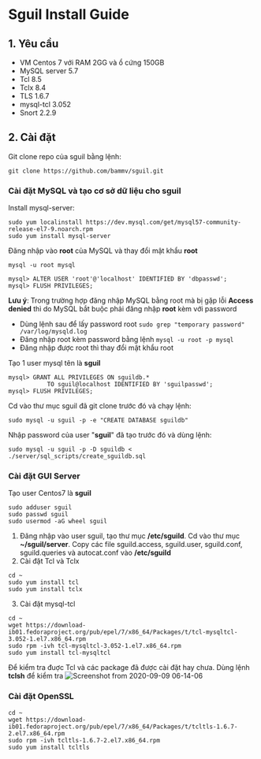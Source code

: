 # Sguil Install Guide

## 1. Yêu cầu 
  + VM Centos 7 với RAM 2GG và ổ cứng 150GB
  + MySQL server 5.7
  + Tcl 8.5
  + Tclx 8.4
  + TLS 1.6.7
  + mysql-tcl 3.052
  + Snort 2.2.9
## 2. Cài đặt

Git clone repo của sguil bằng lệnh:
```
git clone https://github.com/bammv/sguil.git
```

### Cài đặt MySQL và tạo cơ sở dữ liệu cho sguil
Install mysql-server:
```
sudo yum localinstall https://dev.mysql.com/get/mysql57-community-release-el7-9.noarch.rpm
sudo yum install mysql-server
```
Đăng nhập vào **root** của MySQL và thay đổi mật khẩu **root**
```
mysql -u root mysql
```
```   
mysql> ALTER USER 'root'@'localhost' IDENTIFIED BY 'dbpasswd';
mysql> FLUSH PRIVILEGES;
```
**Lưu ý**: Trong trường hợp đăng nhập MySQL bằng root mà bị gặp lỗi **Access denied** thì do MySQL bắt buộc phải đăng nhập **root** kèm với password
  + Dùng lệnh sau để lấy password root ```sudo grep "temporary password" /var/log/mysqld.log ```
  + Đăng nhập root kèm password bằng lệnh ```mysql -u root -p mysql```
  + Đăng nhập được root thì thay đổi mật khẩu root 

Tạo 1 user mysql tên là **sguil**
```
mysql> GRANT ALL PRIVILEGES ON sguildb.*
           TO sguil@localhost IDENTIFIED BY 'sguilpasswd';
mysql> FLUSH PRIVILEGES;
```
Cd vào thư mục sguil đã git clone trước đó và chạy lệnh:
```
sudo mysql -u sguil -p -e "CREATE DATABASE sguildb"
```
Nhập password của user "**sguil**" đã tạo trước đó và dùng lệnh:
```
sudo mysql -u sguil -p -D sguildb < ./server/sql_scripts/create_sguildb.sql
```
### Cài đặt GUI Server

Tạo user Centos7 là **sguil**
```
sudo adduser sguil
sudo passwd sguil
sudo usermod -aG wheel sguil
```
1. Đăng nhập vào user sguil, tạo thư mục **/etc/sguild**. Cd vào thư mục **~/sguil/server**. Copy các file sguild.access, sguild.user, sguild.conf, sguild.queries và autocat.conf vào **/etc/sguild** 
2. Cài đặt Tcl và Tclx
```
cd ~
sudo yum install tcl
sudo yum install tclx
```
3. Cài đặt mysql-tcl
```
cd ~
wget https://download-ib01.fedoraproject.org/pub/epel/7/x86_64/Packages/t/tcl-mysqltcl-3.052-1.el7.x86_64.rpm
sudo rpm -ivh tcl-mysqltcl-3.052-1.el7.x86_64.rpm
sudo yum install tcl-mysqltcl
```
Để kiểm tra đuợc Tcl và các package đã được cài đặt hay chưa. Dùng lệnh **tclsh** để kiểm tra
![Screenshot from 2020-09-09 06-14-06](https://user-images.githubusercontent.com/32956424/92603324-069faa80-f264-11ea-9113-794e9981543d.png)


### Cài đặt OpenSSL
```
cd ~
wget https://download-ib01.fedoraproject.org/pub/epel/7/x86_64/Packages/t/tcltls-1.6.7-2.el7.x86_64.rpm
sudo rpm -ivh tcltls-1.6.7-2.el7.x86_64.rpm
sudo yum install tcltls
```
